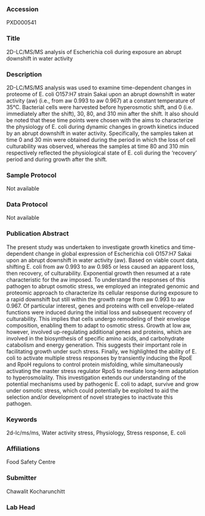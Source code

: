 ### Accession
PXD000541

### Title
2D-LC/MS/MS analysis of Escherichia coli during exposure an abrupt downshift in water activity

### Description
2D-LC/MS/MS analysis was used to examine time-dependent changes in proteome of E. coli O157:H7 strain Sakai upon an abrupt downshift in water activity (aw) (i.e., from aw 0.993 to aw 0.967) at a constant temperature of 35°C. Bacterial cells were harvested before hyperosmotic shift, and 0 (i.e. immediately after the shift), 30, 80, and 310 min after the shift. It also should be noted that these time points were chosen with the aims to characterize the physiology of E. coli during dynamic changes in growth kinetics induced by an abrupt downshift in water activity. Specifically, the samples taken at time 0 and 30 min were obtained during the period in which the loss of cell culturability was observed, whereas the samples at time 80 and 310 min respectively reflected the physiological state of E. coli during the ‘recovery’ period and during growth after the shift.

### Sample Protocol
Not available

### Data Protocol
Not available

### Publication Abstract
The present study was undertaken to investigate growth kinetics and time-dependent change in global expression of Escherichia coli O157&#x2236;H7 Sakai upon an abrupt downshift in water activity (aw). Based on viable count data, shifting E. coli from aw 0.993 to aw 0.985 or less caused an apparent loss, then recovery, of culturability. Exponential growth then resumed at a rate characteristic for the aw imposed. To understand the responses of this pathogen to abrupt osmotic stress, we employed an integrated genomic and proteomic approach to characterize its cellular response during exposure to a rapid downshift but still within the growth range from aw 0.993 to aw 0.967. Of particular interest, genes and proteins with cell envelope-related functions were induced during the initial loss and subsequent recovery of culturability. This implies that cells undergo remodeling of their envelope composition, enabling them to adapt to osmotic stress. Growth at low aw, however, involved up-regulating additional genes and proteins, which are involved in the biosynthesis of specific amino acids, and carbohydrate catabolism and energy generation. This suggests their important role in facilitating growth under such stress. Finally, we highlighted the ability of E. coli to activate multiple stress responses by transiently inducing the RpoE and RpoH regulons to control protein misfolding, while simultaneously activating the master stress regulator RpoS to mediate long-term adaptation to hyperosmolality. This investigation extends our understanding of the potential mechanisms used by pathogenic E. coli to adapt, survive and grow under osmotic stress, which could potentially be exploited to aid the selection and/or development of novel strategies to inactivate this pathogen.

### Keywords
2d-lc/ms/ms, Water activity stress, Physiology, Stress response, E. coli

### Affiliations
Food Safety Centre

### Submitter
Chawalit Kocharunchitt

### Lab Head


